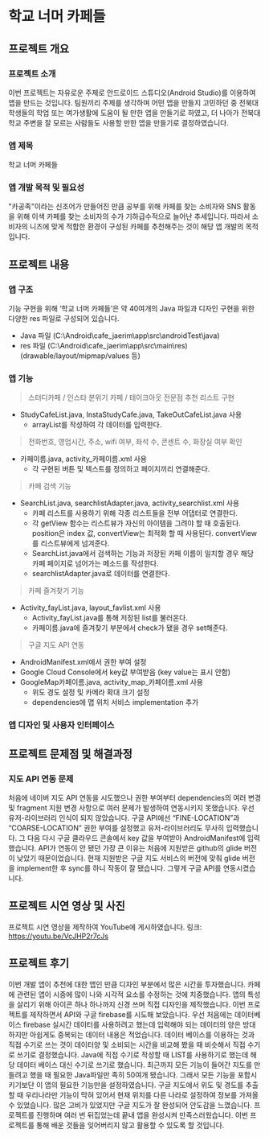 
# 학교 너머 카페들

## 프로젝트 개요

### 프로젝트 소개
이번 프로젝트는 자유로운 주제로 안드로이드 스튜디오(Android Studio)를 이용하여 앱을 만드는 것입니다. 팀원끼리 주제를 생각하며 어떤 앱을 만들지 고민하던 중 전북대학생들의 학업 또는 여가생활에 도움이 될 만한 앱을 만들기로 하였고, 더 나아가 전북대학교 주변을 잘 모르는 사람들도 사용할 만한 앱을 만들기로 결정하였습니다.

### 앱 제목
학교 너머 카페들

### 앱 개발 목적 및 필요성
"카공족"이라는 신조어가 만들어진 만큼 공부를 위해 카페를 찾는 소비자와 SNS 활동을 위해 이색 카페를 찾는 소비자의 수가 기하급수적으로 늘어난 추세입니다. 따라서 소비자의 니즈에 맞게 적합한 환경이 구성된 카페를 추천해주는 것이 해당 앱 개발의 목적입니다.

## 프로젝트 내용

### 앱 구조
기능 구현을 위해 ‘학교 너머 카페들’은 약 40여개의 Java 파일과 디자인 구현을 위한 다양한 res 파일로 구성되어 있습니다.
- Java 파일 (C:\Android\cafe_jaerim\app\src\androidTest\java)
- res 파일 (C:\Android\cafe_jaerim\app\src\main\res)
  (drawable/layout/mipmap/values 등)

### 앱 기능
> 스터디카페 / 인스타 분위기 카페 / 테이크아웃 전문점 추천 리스트 구현
- StudyCafeList.java, InstaStudyCafe.java, TakeOutCafeList.java 사용
  - arrayList를 작성하여 각 데이터를 입력한다.

> 전화번호, 영업시간, 주소, wifi 여부, 좌석 수, 콘센트 수, 화장실 여부 확인
- 카페이름.java, activity_카페이름.xml 사용
  - 각 구현된 버튼 및 텍스트를 정의하고 페이지끼리 연결해준다.

> 카페 검색 기능
- SearchList.java, searchlistAdapter.java, activity_searchlist.xml 사용
  - 카페 리스트를 사용하기 위해 각종 리스트들을 전부 어댑터로 연결한다.
  - 각 getView 함수는 리스트뷰가 자신의 아이템을 그려야 할 때 호출된다. position은 index 값, convertView는 최적화 할 때 사용된다. convertView를 리스트뷰에게 넘겨준다.
  - SearchList.java에서 검색하는 기능과 저장된 카페 이름이 일치할 경우 해당 카페 페이지로 넘어가는 메소드를 작성한다.
  - searchlistAdapter.java로 데이터를 연결한다.

> 카페 즐겨찾기 기능
- Activity_fayList.java, layout_favlist.xml 사용
  - Activity_fayList.java를 통해 저장된 list를 불러온다.
  - 카페이름.java에 즐겨찾기 부분에서 check가 됐을 경우 set해준다.

> 구글 지도 API 연동
- AndroidManifest.xml에서 권한 부여 설정
- Google Cloud Console에서 key값 부여받음 (key value는 표시 안함)
- GoogleMap카페이름.java, activity_map_카페이름.xml 사용
  - 위도 경도 설정 및 카메라 확대 크기 설정
  - dependencies에 맵 위치 서비스 implementation 추가

### 앱 디자인 및 사용자 인터페이스

## 프로젝트 문제점 및 해결과정
### 지도 API 연동 문제
처음에 네이버 지도 API 연동을 시도했으나 권한 부여부터 dependencies의 여러 변경 및 fragment 지원 변경 사항으로 여러 문제가 발생하여 연동시키지 못했습니다. 
우선 유저-라이브러리 인식이 되지 않았습니다. 구글 API에선 “FINE-LOCATION”과 “COARSE-LOCATION” 권한 부여를 설정했고 유저-라이브러리도 무사히 입력했습니다. 
그 다음 다시 구글 클라우드 콘솔에서 key 값을 부여받아 AndroidManifest에 입력했습니다. API가 연동이 안 됐던 가장 큰 이유는 처음에 지원받은 github의 glide 버전이 낮았기 때문이었습니다. 
현재 지원받은 구글 지도 서비스의 버전에 맞춰 glide 버전을 implement한 후 sync를 하니 작동이 잘 됐습니다. 그렇게 구글 API를 연동시켰습니다.

## 프로젝트 시연 영상 및 사진
프로젝트 시연 영상을 제작하여 YouTube에 게시하였습니다.
링크: https://youtu.be/VcJHP2r7cJs

## 프로젝트 후기
이번 개발 앱이 추천에 대한 앱인 만큼 디자인 부분에서 많은 시간을 투자했습니다. 카페에 관련된 앱이 시중에 많이 나와 시각적 요소를 수정하는 것에 치중했습니다. 
앱의 특성을 살리기 위해 아이콘 하나 하나까지 신경 쓰며 직접 디자인을 제작했습니다. 이번 프로젝트를 제작하면서 API와 구글 firebase를 시도해 보았습니다. 
우선 처음에는 데이터베이스 firebase 실시간 데이터를 사용하려고 했는데 입력해야 되는 데이터의 양은 방대하지만 아쉽게도 중복되는 데이터 내용은 적었습니다. 
데이터 베이스를 이용하는 것과 직접 수기로 쓰는 것이 데이터양 및 소비되는 시간을 비교해 봤을 때 비슷해서 직접 수기로 쓰기로 결정했습니다. 
Java에 직접 수기로 작성할 때 LIST를 사용하기로 했는데 해당 데이터 베이스 대신 수기로 쓰기로 했습니다. 최근까지 모든 기능이 들어간 지도를 만들려고 했을 때 필요한 Java파일만 족히 50여개 됐습니다. 
그래서 모든 기능을 포함시키기보단 이 앱의 필요한 기능만을 설정하였습니다. 구글 지도에서 위도 및 경도를 추출할 때 우리나라만 기능이 막혀 있어서 현재 위치를 다른 나라로 설정하여 정보를 가져올 수 있었습니다. 
많은 고비가 있었지만 구글 지도가 잘 완성되어 안도감을 느꼈습니다. 프로젝트를 진행하며 여러 번 뒤집었는데 끝내 앱을 완성시켜 만족스러웠습니다. 이번 프로젝트를 통해 배운 것들을 잊어버리지 않고 활용할 수 있도록 할 것입니다.
